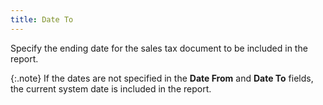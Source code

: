 ```yaml
---
title: Date To
---
```



Specify the ending date for the sales tax document to be included in  the report.


{:.note}
If the dates are not specified in the **Date From** and **Date 
 To** fields, the current system date is included in the report.
